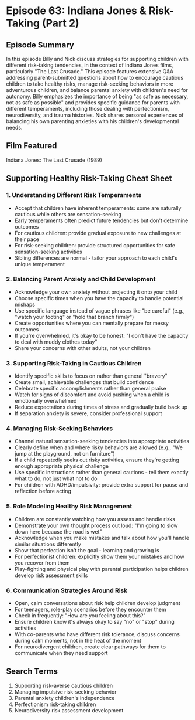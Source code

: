 # Episode 63: Indiana Jones & Risk-Taking (Part 2)

## Episode Summary
In this episode Billy and Nick discuss strategies for supporting children with different risk-taking tendencies, in the context of Indiana Jones films, particularly "The Last Crusade." This episode features extensive Q&A addressing parent-submitted questions about how to encourage cautious children to take healthy risks, manage risk-seeking behaviors in more adventurous children, and balance parental anxiety with children's need for autonomy. Billy emphasizes the importance of being "as safe as necessary, not as safe as possible" and provides specific guidance for parents with different temperaments, including those dealing with perfectionism, neurodiversity, and trauma histories. Nick shares personal experiences of balancing his own parenting anxieties with his children's developmental needs.

## Film Featured
Indiana Jones: The Last Crusade (1989)

## Supporting Healthy Risk-Taking Cheat Sheet

### 1. Understanding Different Risk Temperaments
- Accept that children have inherent temperaments: some are naturally cautious while others are sensation-seeking
- Early temperaments often predict future tendencies but don't determine outcomes
- For cautious children: provide gradual exposure to new challenges at their pace
- For risk-seeking children: provide structured opportunities for safe sensation-seeking activities
- Sibling differences are normal - tailor your approach to each child's unique temperament

### 2. Balancing Parent Anxiety and Child Development
- Acknowledge your own anxiety without projecting it onto your child
- Choose specific times when you have the capacity to handle potential mishaps
- Use specific language instead of vague phrases like "be careful" (e.g., "watch your footing" or "hold that branch firmly")
- Create opportunities where you can mentally prepare for messy outcomes
- If you're overwhelmed, it's okay to be honest: "I don't have the capacity to deal with muddy clothes today"
- Share your concerns with other adults, not your children

### 3. Supporting Risk-Taking in Cautious Children
- Identify specific skills to focus on rather than general "bravery"
- Create small, achievable challenges that build confidence
- Celebrate specific accomplishments rather than general praise
- Watch for signs of discomfort and avoid pushing when a child is emotionally overwhelmed
- Reduce expectations during times of stress and gradually build back up
- If separation anxiety is severe, consider professional support

### 4. Managing Risk-Seeking Behaviors 
- Channel natural sensation-seeking tendencies into appropriate activities
- Clearly define when and where risky behaviors are allowed (e.g., "We jump at the playground, not on furniture")
- If a child repeatedly seeks out risky activities, ensure they're getting enough appropriate physical challenge
- Use specific instructions rather than general cautions - tell them exactly what to do, not just what not to do
- For children with ADHD/impulsivity: provide extra support for pause and reflection before acting

### 5. Role Modeling Healthy Risk Management
- Children are constantly watching how you assess and handle risks
- Demonstrate your own thought process out loud: "I'm going to slow down here because the road is wet"
- Acknowledge when you make mistakes and talk about how you'll handle similar situations differently
- Show that perfection isn't the goal - learning and growing is
- For perfectionist children: explicitly show them your mistakes and how you recover from them
- Play-fighting and physical play with parental participation helps children develop risk assessment skills

### 6. Communication Strategies Around Risk
- Open, calm conversations about risk help children develop judgment
- For teenagers, role-play scenarios before they encounter them
- Check in frequently: "How are you feeling about this?"
- Ensure children know it's always okay to say "no" or "stop" during activities
- With co-parents who have different risk tolerance, discuss concerns during calm moments, not in the heat of the moment
- For neurodivergent children, create clear pathways for them to communicate when they need support

## Search Terms
1. Supporting risk-averse cautious children
2. Managing impulsive risk-seeking behavior
3. Parental anxiety children's independence
4. Perfectionism risk-taking children
5. Neurodiversity risk assessment development